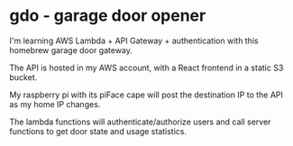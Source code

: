 # gdo - garage door opener

I'm learning AWS Lambda + API Gateway + authentication with this 
homebrew garage door gateway.

The API is hosted in my AWS account, with a React frontend in a static S3 bucket.

My raspberry pi with its piFace cape will post the destination IP to the API as my home IP changes.

The lambda functions will authenticate/authorize users and call server functions to get door state and usage statistics.
